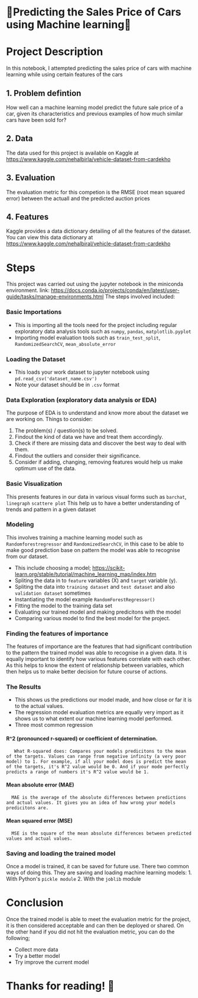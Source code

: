 # 🚗Predicting the Sales Price of  Cars using Machine learning🚙
# Project Description
In this notebook, I attempted predicting the sales price of cars with machine learning while using certain features of the cars
## 1. Problem defintion
How well can a machine learning model predict the future sale price of a car, given its characteristics and previous examples of how much similar cars have been sold for?

## 2. Data
The data used for this project is available on Kaggle at https://www.kaggle.com/nehalbirla/vehicle-dataset-from-cardekho

## 3. Evaluation
The evaluation metric for this competion is the RMSE (root mean squared error) between the actuall and the predicted auction prices

## 4. Features
Kaggle provides a data dictionary detailing of all the features of the dataset. You can view this data dictionary at https://www.kaggle.com/nehalbiral/vehicle-dataset-from-cardekho

# Steps 
This project was carried out using the jupyter notebook in the miniconda environment. link: https://docs.conda.io/projects/conda/en/latest/user-guide/tasks/manage-environments.html
The steps involved included:
### Basic Importations
* This is importing all the tools need for the project including regular exploratory data analysis tools such as `numpy`, `pandas`, `matplotlib.pyplot`
* Importing model evaluation tools such as `train_test_split`, `RandomizedSearchCV`, `mean_absolute_error`
### Loading the Dataset
 * This loads your work dataset to jupyter notebook using `pd.read_csv('dataset_name.csv')`
 * Note your dataset should be in `.csv` format
 ### Data Exploration (exploratory data analysis or EDA)
 The purpose of EDA is to understand and know more about the dataset we are working on. Things to consider:

 1. The problem(s) / question(s) to be solved.
 2. Findout the kind of data we have and treat them accordingly.
 3. Check if there are missing data and discover the best way to deal with them.
 4. Findout the outliers and consider their significance.
 5. Consider if adding, changing, removing features would help us make optimum use of the data.
 ### Basic Visualization
 This presents features in our data in various visual forms such as `barchat`, `linegraph`
 `scattere plot`
 This help us to have a better understanding of trends and pattern in a given dataset
 ### Modeling 
 This involves training a machine learning model such as `Randomforestregressor` and `RandomizedSearchCV`, in this case to be able to make good prediction base on pattern the model was able to recognise from our dataset.
 * This include choosing a model;  https://scikit-learn.org/stable/tutorial/machine_learning_map/index.htm
 * Spliting the data in to `feature` variables (X) and `target` variable (y).
 * Spliting the data into `training dataset` and `test dataset` and also `validation dataset` sometimes
 * Instantiating the model example `RandomForestRegressor()`
 * Fitting the model to the training data set
 * Evaluating our trained model and making predicitons with the model
 * Comparing various model to find the best model for the project.
 ### Finding the features of importance
 The features of importance are the features that had significant contribution to the pattern the trained model was able to recognise in a given data.
 It is equally important to identify how various features correlate with each other. As this helps to know the extent of relationship between variables, which then helps us to make better decision for future course of actions.
 ### The Results
 * This shows us the predictions our model made, and how close or far  it is to the actual values.
 * The regression model evaluation metrics are equally very import as it shows us to what extent our machine learning model performed.
 * Three most common regression
  #### R^2 (pronounced r-squared) or coefficient of determination.
       What R-squared does: Compares your models predicitons to the mean of the targets. Values can range from negative infinity (a very poor model) to 1. For example, if all your model does is predict the mean of the targets, it's R^2 value would be 0. And if your mode perfectly predicts a range of numbers it's R^2 value would be 1.
  #### Mean absolute error (MAE)
      MAE is the average of the absolute differences between predictions and actual values. It gives you an idea of how wrong your models predicitons are.
  ####  Mean squared error (MSE)
      MSE is the square of the mean absolute differences between predicted values and actual values.
 
 ### Saving and loading the trained model
 Once a model is trained, it can be saved for future use. There two common ways of doing this.
 They are saving and loading machine learning models: 1. With Python's `pickle module` 2. With the `joblib` module
 # Conclusion
 Once the trained model is able to meet the evaluation metric for the project, it is then considered acceptable and can then be deployed or shared. 
 On the other hand if you did not hit the evaluation metric, you can do the following;
 * Collect more data
 * Try a better model
 * Try improve the current model
 
 # Thanks for reading! 🙏
 
